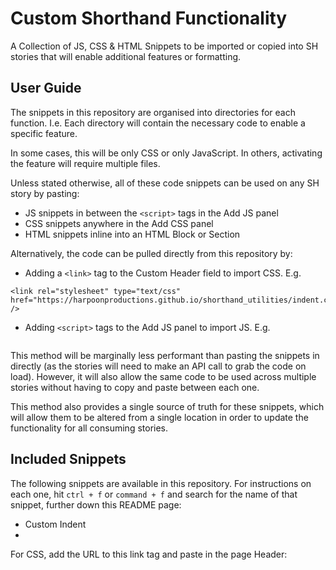 # Custom Shorthand Functionality

A Collection of JS, CSS & HTML Snippets to be imported or copied into SH stories that will enable additional features or formatting.

## User Guide

The snippets in this repository are organised into directories for each function. I.e. Each directory will contain the necessary code to enable a specific feature.

In some cases, this will be only CSS or only JavaScript. In others, activating the feature will require multiple files.

Unless stated otherwise, all of these code snippets can be used on any SH story by pasting:

- JS snippets in between the `<script>` tags in the Add JS panel
- CSS snippets anywhere in the Add CSS panel
- HTML snippets inline into an HTML Block or Section


Alternatively, the code can be pulled directly from this repository by:

- Adding a `<link>` tag to the Custom Header field to import CSS. E.g. 
```
<link rel="stylesheet" type="text/css" href="https://harpoonproductions.github.io/shorthand_utilities/indent.css" />
```

- Adding `<script>` tags to the Add JS panel to import JS. E.g.
```

```


This method will be marginally less performant than pasting the snippets in directly (as the stories will need to make an API call to grab the code on load). However, it will also allow the same code to be used across multiple stories without having to copy and paste between each one.

This method also provides a single source of truth for these snippets, which will allow them to be altered from a single location in order to update the functionality for all consuming stories.


## Included Snippets

The following snippets are available in this repository. For instructions on each one, hit `ctrl + f` or `command + f` and search for the name of that snippet, further down this README page:

- Custom Indent
-




For CSS, add the URL to this link tag and paste in the page Header:

